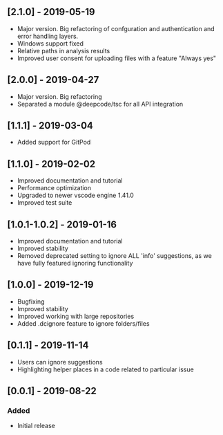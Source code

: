 ## [2.1.0] - 2019-05-19
- Major version. Big refactoring of confguration and authentication and error handling layers.
- Windows support fixed
- Relative paths in analysis results
- Improved user consent for uploading files with a feature "Always yes"

## [2.0.0] - 2019-04-27
- Major version. Big refactoring
- Separated a module @deepcode/tsc for all API integration

## [1.1.1] - 2019-03-04
- Added support for GitPod

## [1.1.0] - 2019-02-02
- Improved documentation and tutorial
- Performance optimization 
- Upgraded to newer vscode engine 1.41.0
- Improved test suite

## [1.0.1-1.0.2] - 2019-01-16
- Improved documentation and tutorial
- Improved stability
- Removed deprecated setting to ignore ALL 'info' suggestions, as we have fully featured ignoring functionality

## [1.0.0] - 2019-12-19
- Bugfixing
- Improved stability
- Improved working with large repositories
- Added .dcignore feature to ignore folders/files

## [0.1.1] - 2019-11-14
- Users can ignore suggestions
- Highlighting helper places in a code related to particular issue

## [0.0.1] - 2019-08-22
### Added
- Initial release
